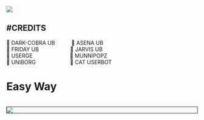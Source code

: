 

<img src="https://telegra.ph/file/0f976cf49ba7961a16fb5.jpg">

<h2>#CREDITS</H2>🔷 DARK-COBRA UB &nbsp &nbsp &nbsp &nbsp &nbsp 🔷 ASENA UB<br>
  🔷 FRIDAY UB &nbsp &nbsp &nbsp &nbsp &nbsp &nbsp &nbsp &nbsp &nbsp &nbsp
  🔷 JARVIS UB<br>
  🔷 USERGE &nbsp &nbsp &nbsp &nbsp &nbsp &nbsp &nbsp &nbsp &nbsp &nbsp &nbsp &nbsp
  🔷 MUNNIPOPZ<br>
  🔷 UNIBORG &nbsp &nbsp &nbsp &nbsp &nbsp &nbsp &nbsp &nbsp &nbsp &nbsp &nbsp
  🔷 CAT USERBOT
</H3>


<h1>Easy Way</h1><br>
<div class="Hello" style="border:solid 1px;">
<a href="https://dashboard.heroku.com/new?template=https://github.com/prothinkergang/Phantomuserbot/blob/main"><img src="https://www.herokucdn.com/deploy/button.svg"></a>
<div>

